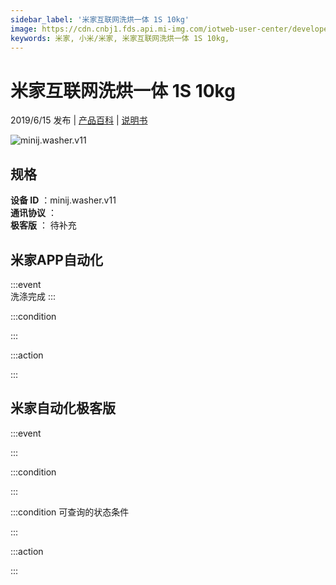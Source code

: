 ```yaml
---
sidebar_label: '米家互联网洗烘一体 1S 10kg'
image: https://cdn.cnbj1.fds.api.mi-img.com/iotweb-user-center/developer_1679047613694K9Absumu.png?GalaxyAccessKeyId=AKVGLQWBOVIRQ3XLEW&Expires=9223372036854775807&Signature=yhJFmfoOES34zl0VT1Htk0AgTNE=
keywords: 米家, 小米/米家, 米家互联网洗烘一体 1S 10kg, 
---
```

# 米家互联网洗烘一体 1S 10kg

2019/6/15 发布 | [产品百科](https://home.mi.com/webapp/content/baike/product/index.html?model=minij.washer.v11/) | [说明书](https://home.mi.com/views/introduction.html?model=minij.washer.v11&region=cn)

![minij.washer.v11](https://cdn.cnbj1.fds.api.mi-img.com/iotweb-user-center/developer_1679047613694K9Absumu.png?GalaxyAccessKeyId=AKVGLQWBOVIRQ3XLEW&Expires=9223372036854775807&Signature=yhJFmfoOES34zl0VT1Htk0AgTNE=)

## 规格  
> 
**设备 ID** ：minij.washer.v11  
**通讯协议** ：  
**极客版**  ： 待补充 


## 米家APP自动化  

:::event  
洗涤完成
:::

:::condition  

:::

:::action   

:::

## 米家自动化极客版  

:::event  

:::

:::condition  

:::

:::condition 可查询的状态条件  

:::

:::action  

:::

        
